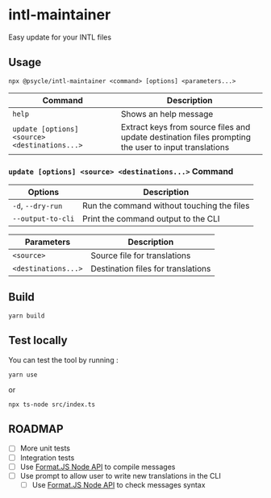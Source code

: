 # intl-maintainer

Easy update for your INTL files

## Usage

```
npx @psycle/intl-maintainer <command> [options] <parameters...>
```

| Command                                       | Description                                                                                          |
| --------------------------------------------- | ---------------------------------------------------------------------------------------------------- |
| `help`                                        | Shows an help message                                                                                |
| `update [options] <source> <destinations...>` | Extract keys from source files and update destination files prompting the user to input translations |

### `update [options] <source> <destinations...>` Command

| Options           | Description                                |
| ----------------- | ------------------------------------------ |
| `-d`, `--dry-run` | Run the command without touching the files |
| `--output-to-cli` | Print the command output to the CLI        |

| Parameters          | Description                        |
| ------------------- | ---------------------------------- |
| `<source>`          | Source file for translations       |
| `<destinations...>` | Destination files for translations |

## Build

```
yarn build
```

## Test locally

You can test the tool by running :

```
yarn use
```

or

```
npx ts-node src/index.ts
```

## ROADMAP

-   [ ] More unit tests
-   [ ] Integration tests
-   [ ] Use [Format.JS Node API](https://formatjs.io/docs/tooling/cli/#node-api) to compile messages
-   [ ] Use prompt to allow user to write new translations in the CLI
    -   [ ] Use [Format.JS Node API](https://formatjs.io/docs/tooling/cli/#node-api) to check messages syntax
